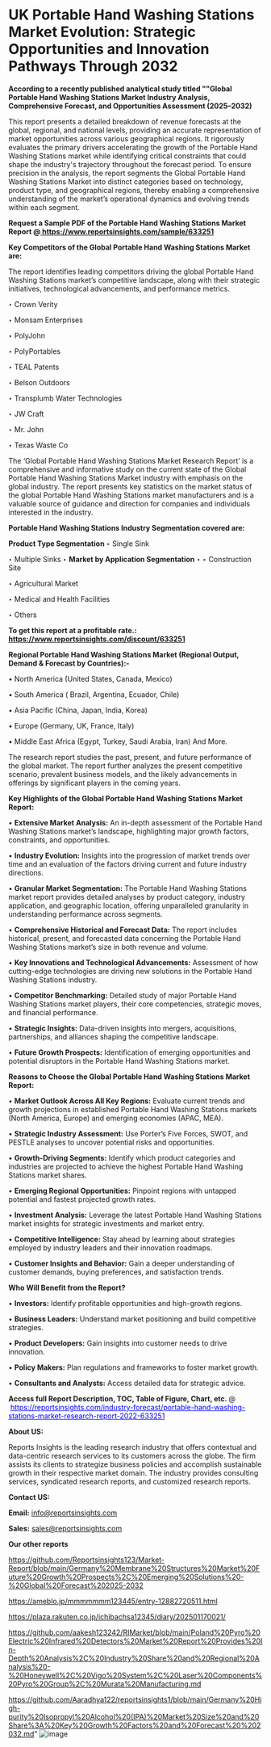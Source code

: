 # UK Portable Hand Washing Stations Market Evolution: Strategic Opportunities and Innovation Pathways Through 2032

<strong>According to a recently published analytical study titled ""Global Portable Hand Washing Stations Market Industry Analysis, Comprehensive Forecast, and Opportunities Assessment (2025–2032)</strong>

This report presents a detailed breakdown of revenue forecasts at the global, regional, and national levels, providing an accurate representation of market opportunities across various geographical regions. It rigorously evaluates the primary drivers accelerating the growth of the Portable Hand Washing Stations market while identifying critical constraints that could shape the industry's trajectory throughout the forecast period. To ensure precision in the analysis, the report segments the Global Portable Hand Washing Stations Market into distinct categories based on technology, product type, and geographical regions, thereby enabling a comprehensive understanding of the market’s operational dynamics and evolving trends within each segment.

<strong>Request a Sample PDF of the Portable Hand Washing Stations Market Report </strong><strong>@<a href=https://www.reportsinsights.com/sample/633251 style=color:#0000ff;> https://www.reportsinsights.com/sample/633251</a></strong></font>

<strong>Key Competitors of the Global Portable Hand Washing Stations Market are:</strong>

The report identifies leading competitors driving the global Portable Hand Washing Stations market’s competitive landscape, along with their strategic initiatives, technological advancements, and performance metrics.

‣ Crown Verity

‣ Monsam Enterprises

‣ PolyJohn

‣ PolyPortables

‣ TEAL Patents

‣ Belson Outdoors

‣ Transplumb Water Technologies

‣ JW Craft

‣ Mr. John

‣ Texas Waste Co

The ‘Global Portable Hand Washing Stations Market Research Report’ is a comprehensive and informative study on the current state of the Global Portable Hand Washing Stations Market industry with emphasis on the global industry. The report presents key statistics on the market status of the global Portable Hand Washing Stations market manufacturers and is a valuable source of guidance and direction for companies and individuals interested in the industry.

<strong>Portable Hand Washing Stations Industry Segmentation covered are:</strong>

<strong>Product Type Segmentation</strong>
‣
Single Sink

‣ Multiple Sinks
‣ 
<strong>Market by Application Segmentation</strong>
‣
‣  Construction Site

‣ Agricultural Market

‣ Medical and Health Facilities

‣ Others

<strong>To get this report at a profitable rate.: <a href=https://www.reportsinsights.com/discount/633251 style=color:#0000ff;>https://www.reportsinsights.com/discount/633251</a></strong></font>

<strong>Regional Portable Hand Washing Stations Market (Regional Output, Demand &amp; Forecast by Countries):-</strong>

• North America (United States, Canada, Mexico)

• South America ( Brazil, Argentina, Ecuador, Chile)

• Asia Pacific (China, Japan, India, Korea)

• Europe (Germany, UK, France, Italy)

• Middle East Africa (Egypt, Turkey, Saudi Arabia, Iran) And More.

The research report studies the past, present, and future performance of the global market. The report further analyzes the present competitive scenario, prevalent business models, and the likely advancements in offerings by significant players in the coming years.

<strong>Key Highlights of the Global Portable Hand Washing Stations Market Report:</strong>

• <strong>Extensive Market Analysis:</strong> An in-depth assessment of the Portable Hand Washing Stations market’s landscape, highlighting major growth factors, constraints, and opportunities.

• <strong>Industry Evolution:</strong> Insights into the progression of market trends over time and an evaluation of the factors driving current and future industry directions.

• <strong>Granular Market Segmentation:</strong> The Portable Hand Washing Stations market report provides detailed analyses by product category, industry application, and geographic location, offering unparalleled granularity in understanding performance across segments.

• <strong>Comprehensive Historical and Forecast Data:</strong> The report includes historical, present, and forecasted data concerning the Portable Hand Washing Stations market’s size in both revenue and volume.

• <strong>Key Innovations and Technological Advancements:</strong> Assessment of how cutting-edge technologies are driving new solutions in the Portable Hand Washing Stations industry.

• <strong>Competitor Benchmarking:</strong> Detailed study of major Portable Hand Washing Stations market players, their core competencies, strategic moves, and financial performance.

• <strong>Strategic Insights:</strong> Data-driven insights into mergers, acquisitions, partnerships, and alliances shaping the competitive landscape.

• <strong>Future Growth Prospects:</strong> Identification of emerging opportunities and potential disruptors in the Portable Hand Washing Stations market.

<strong>Reasons to Choose the Global Portable Hand Washing Stations Market Report:</strong>

• <strong>Market Outlook Across All Key Regions:</strong> Evaluate current trends and growth projections in established Portable Hand Washing Stations markets (North America, Europe) and emerging economies (APAC, MEA).

• <strong>Strategic Industry Assessment:</strong> Use Porter’s Five Forces, SWOT, and PESTLE analyses to uncover potential risks and opportunities.

• <strong>Growth-Driving Segments:</strong> Identify which product categories and industries are projected to achieve the highest Portable Hand Washing Stations market shares.

• <strong>Emerging Regional Opportunities:</strong> Pinpoint regions with untapped potential and fastest projected growth rates.

• <strong>Investment Analysis:</strong> Leverage the latest Portable Hand Washing Stations market insights for strategic investments and market entry.

• <strong>Competitive Intelligence:</strong> Stay ahead by learning about strategies employed by industry leaders and their innovation roadmaps.

• <strong>Customer Insights and Behavior:</strong> Gain a deeper understanding of customer demands, buying preferences, and satisfaction trends.

<strong>Who Will Benefit from the Report?</strong>

• <strong>Investors:</strong> Identify profitable opportunities and high-growth regions.

• <strong>Business Leaders:</strong> Understand market positioning and build competitive strategies.

• <strong>Product Developers:</strong> Gain insights into customer needs to drive innovation.

• <strong>Policy Makers:</strong> Plan regulations and frameworks to foster market growth.

• <strong>Consultants and Analysts:</strong> Access detailed data for strategic advice.
</ul>
<strong>Access full Report Description, TOC, Table of Figure, Chart, etc. </strong>@  <a href=https://reportsinsights.com/industry-forecast/portable-hand-washing-stations-market-research-report-2022-633251 style=color:#0000ff;>https://reportsinsights.com/industry-forecast/portable-hand-washing-stations-market-research-report-2022-633251</a></font>

<strong><strong>About US</strong>:</strong>

Reports Insights is the leading research industry that offers contextual and data-centric research services to its customers across the globe. The firm assists its clients to strategize business policies and accomplish sustainable growth in their respective market domain. The industry provides consulting services, syndicated research reports, and customized research reports.

<strong>Contact US:</strong>

<p class=""""><b>Email:</b> <a href=mailto:info@reportsinsights.com>info@reportsinsights.com</a></p>
<p class=""""><b>Sales:</b> <a href=mailto:sales@reportsinsights.com>sales@reportsinsights.com</a></p>

<strong>Our other reports</strong>

<a href=https://github.com/Reportsinsights123/Market-Report/blob/main/Germany%20Membrane%20Structures%20Market%20Future%20Growth%20Prospects%2C%20Emerging%20Solutions%20-%20Global%20Forecast%202025-2032>https://github.com/Reportsinsights123/Market-Report/blob/main/Germany%20Membrane%20Structures%20Market%20Future%20Growth%20Prospects%2C%20Emerging%20Solutions%20-%20Global%20Forecast%202025-2032</a>

<a href=https://ameblo.jp/mmmmmmm123445/entry-12882720511.html>https://ameblo.jp/mmmmmmm123445/entry-12882720511.html</a>

<a href=https://plaza.rakuten.co.jp/ichibachsa12345/diary/202501170021/>https://plaza.rakuten.co.jp/ichibachsa12345/diary/202501170021/</a>

<a href=https://github.com/aakesh123242/RIMarket/blob/main/Poland%20Pyro%20Electric%20Infrared%20Detectors%20Market%20Report%20Provides%20In-Depth%20Analysis%2C%20Industry%20Share%20and%20Regional%20Analysis%20-%20Honeywell%2C%20Vigo%20System%2C%20Laser%20Components%20Pyro%20Group%2C%20Murata%20Manufacturing.md>https://github.com/aakesh123242/RIMarket/blob/main/Poland%20Pyro%20Electric%20Infrared%20Detectors%20Market%20Report%20Provides%20In-Depth%20Analysis%2C%20Industry%20Share%20and%20Regional%20Analysis%20-%20Honeywell%2C%20Vigo%20System%2C%20Laser%20Components%20Pyro%20Group%2C%20Murata%20Manufacturing.md</a>

<a href=https://github.com/Aaradhya122/reportsinsights1/blob/main/Germany%20High-purity%20Isopropyl%20Alcohol%20(IPA)%20Market%20Size%20and%20Share%3A%20Key%20Growth%20Factors%20and%20Forecast%20%202032.md>https://github.com/Aaradhya122/reportsinsights1/blob/main/Germany%20High-purity%20Isopropyl%20Alcohol%20(IPA)%20Market%20Size%20and%20Share%3A%20Key%20Growth%20Factors%20and%20Forecast%20%202032.md</a>"
![image](https://github.com/user-attachments/assets/194eaa20-a68f-4ff8-a7ef-0419b48a60ea)
